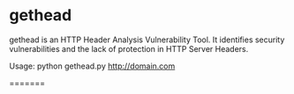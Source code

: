 gethead
=======

gethead is an HTTP Header Analysis Vulnerability Tool.  It identifies security vulnerabilities and the lack of protection 
in HTTP Server Headers.

Usage:    python gethead.py http://domain.com

=======



